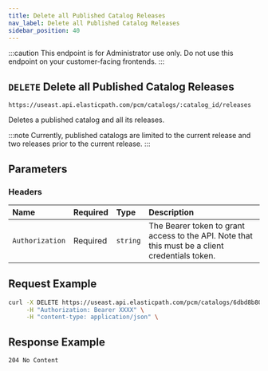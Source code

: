 ```yaml
---
title: Delete all Published Catalog Releases
nav_label: Delete all Published Catalog Releases
sidebar_position: 40
---
```


:::caution
This endpoint is for Administrator use only. Do not use this endpoint on your customer-facing frontends.
:::

## `DELETE` Delete all Published Catalog Releases

```text
https://useast.api.elasticpath.com/pcm/catalogs/:catalog_id/releases
```

Deletes a published catalog and all its releases.

:::note
Currently, published catalogs are limited to the current release and two releases prior to the current release.
:::

## Parameters

### Headers

| Name | Required | Type | Description |
| :--- | :--- | :--- | :--- |
| `Authorization` | Required | `string` | The Bearer token to grant access to the API. Note that this must be a client credentials token. |

## Request Example

```bash
curl -X DELETE https://useast.api.elasticpath.com/pcm/catalogs/6dbd8b80-1176-4f62-b3c0-b543bc5a5f6a/releases \
     -H "Authorization: Bearer XXXX" \
     -H "content-type: application/json" \
```

## Response Example

`204 No Content`
